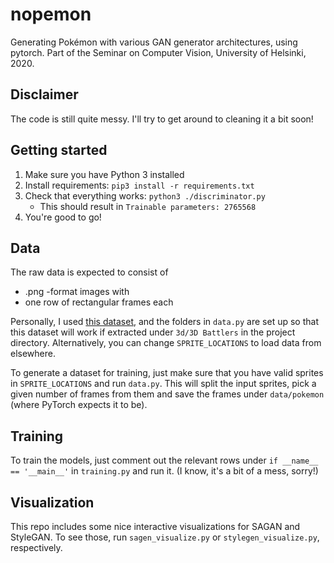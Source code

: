 # nopemon

Generating Pokémon with various GAN generator architectures,
using pytorch.
Part of the Seminar on Computer Vision,
University of Helsinki,
2020.

## Disclaimer

The code is still quite messy.
I'll try to get around to cleaning it a bit soon!

## Getting started

1. Make sure you have Python 3 installed
2. Install requirements: `pip3 install -r requirements.txt`
3. Check that everything works: `python3 ./discriminator.py`
    * This should result in `Trainable parameters: 2765568`
4. You're good to go!

## Data

The raw data is expected to consist of
* .png -format images with
* one row of rectangular frames each

Personally, I used [this dataset](https://www.pokecommunity.com/showthread.php?t=416344),
and the folders in `data.py` are set up so that this dataset will work if extracted under
`3d/3D Battlers` in the project directory.
Alternatively, you can change `SPRITE_LOCATIONS` to load data from elsewhere.

To generate a dataset for training, just make sure that you have valid sprites in `SPRITE_LOCATIONS`
and run `data.py`.
This will split the input sprites,
pick a given number of frames from them and save the frames under `data/pokemon`
(where PyTorch expects it to be).

## Training

To train the models,
just comment out the relevant rows under `if __name__ == '__main__'` in `training.py`
and run it.
(I know, it's a bit of a mess, sorry!)

## Visualization

This repo includes some nice interactive visualizations for SAGAN and StyleGAN.
To see those, run `sagen_visualize.py` or `stylegen_visualize.py`, respectively.
